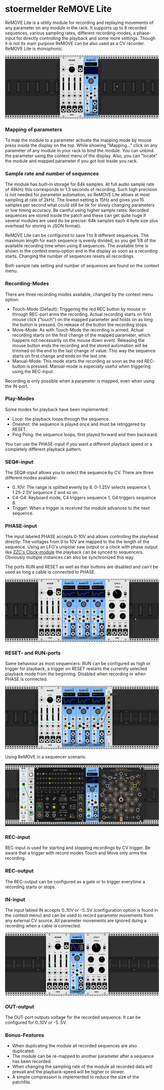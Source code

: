 # stoermelder ReMOVE Lite

ReMOVE Lite is a utility module for recording and replaying movements of any parameter on any module in the rack. It supports up to 8 recorded sequences, various  sampling rates, different recording-modes, a phase-input for directly controlling the playback and some more settings. Though it is not its main purpose ReMOVE can be also used as a CV recorder. ReMOVE Lite is monophonic.

![ReMOVE Intro](./ReMove-intro.gif)

### Mapping of parameters

To map the module to a parameter activate the mapping mode by mouse press inside the display on the top. While showing "Mapping..." click on any parameter of any module in your rack to bind the module. You can unbind the parameter using the context menu of the display. Also, you can "locate" the module and mapped parameter if you got lost inside you rack.

### Sample rate and number of sequences

The module has built-in storage for 64k samples. At full audio sample rate of 48kHz this corresponds to 1.3 seconds of recording. Such high precision is not needed for parameter automation, so ReMOVE Lite allows at most sampling at rate of 2kHz. The lowest setting is 15Hz and gives you 15 samples per second what could still be ok for slowly changing parameters or low timing accuracy.
Be careful using higher sample rates: Recorded sequences are stored inside the patch and these can get quite huge if several modules are used (to be precise: 64k samples each 4 byte size plus overhead for storing in JSON format).

ReMOVE Lite can be configured to save 1 to 8 different sequences. The maximum length for each sequence is evenly divided, so you get 1/8 of the available recording time when using 8 sequences. The available time is shown in the context menu-option and in the display as soon as a recording starts. Changing the number of sequences resets all recordings.

Both sample rate setting and number of sequences are found on the context menu.

### Recording-Modes

There are three recording modes available, changed by the context menu option:

- Touch-Mode (Default):
Triggering the red REC button by mouse or through REC-port arms the recording. Actual recording starts on first mouse click ("touch") on the mapped parameter and holds on as long the button is pressed. On release of the button the recording stops.
- Move-Mode:
As with Touch-Mode the recording is armed. Actual recording starts on the first change of the mapped parameter, which happens not necessarily on the mouse down event. Releasing the mouse button ends the recording and the stored automation will be trimmed on the end to the last change of value. This way the sequence starts on first change and ends on the last one.
- Manual-Mode:
This mode starts the recording as soon as the red REC-button is pressed. Manual-mode is especially useful when triggering using the REC-input.

Recording is only possible when a parameter is mapped, even when using the IN-port.

### Play-Modes

Some modes for playback have been implemented:

- Loop: the playback loops through the sequence.
- Oneshot: the sequence is played once and must be retriggered by RESET.
- Ping Pong: the sequence loops, first played forward and then backward.

You can use the PHASE-input if you want a different playback speed or a completely different playback pattern.

### SEQ#-input

The SEQ#-input allows you to select the sequence by CV. There are three different modes available:

- 0..10V: The range is splitted evenly by 8. 0-1.25V selects sequence 1, 1.25-2.5V sequence 2 and so on.
- C4-G4: Keyboard mode, C4 triggers sequence 1, G4 triggers sequence 8.
- Trigger: When a trigger is received the module advances to the next sequence.

### PHASE-input

The input labeled PHASE accepts 0-10V and allows controlling the playhead directly: The voltages from 0 to 10V are mapped to the the length of the sequence. Using an LFO's unipolar saw output or a clock with phase output like [ZZC's Clock-module](https://zzc-cv.github.io/en/clock-manipulation/clock) the playback can be synced to sequencers. Obviously multiple instances can also be synchronized this way.

The ports RUN and RESET as well as their buttons are disabled and can't be used as long a cable is connected to PHASE.

![ReMOVE PHASE-input](./ReMove-phase.png)

### RESET- and RUN-ports

Same behaviour as most sequencers: RUN can be configured as high or trigger for playback, a trigger on RESET restarts the currently selected playback mode from the beginning. Disabled when recording or when PHASE is connected.

![ReMOVE IN-input](./ReMove-reset.png)

Using ReMOVE in a sequencer scenario.

![ReMOVE sequencing](./ReMove-seq.gif)

### REC-input

REC-input is used for starting and stopping recordings by CV trigger. Be aware that a trigger with record modes Touch and Move only arms the recording.

### REC-output

The REC-output can be configured as a gate or to trigger everytime a recording starts or stops.

### IN-input

The input labled IN accepts 0..10V or -5..5V (configuration option is found in the context menu) and can be used to record parameter movements from any external CV source. All parameter movements are ignored duing a recording when a cable is connected.

![ReMOVE IN-input](./ReMove-in.png)

### OUT-output

The OUT-port outputs voltage for the recorded sequence. It can be configured for 0..10V or -5..5V.

### Bonus-Features

- When duplicating the module all recorded sequences are also duplicated.
- The module can be re-mapped to another parameter after a sequence has been recorded.
- When changing the sampling rate of the module all recorded data will prevail and the playback-speed will be higher or slower.
- A simple compression is implemented to reduce the size of the patchfile.
